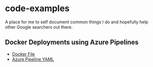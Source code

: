 # code-examples
A place for me to self document common things I do and hopefully help other Google searchers out there.

## Docker Deployments using Azure Pipelines
- [Docker File](https://github.com/strick/code-examples/blob/main/deployment/azure-devops/Docker-prod)
- [Azure Pipeline YAML](https://github.com/strick/code-examples/blob/main/deployment/azure-devops/azure-pipelines.yml)

